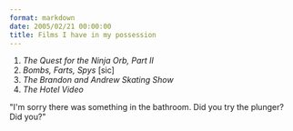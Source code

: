 ```yaml
---
format: markdown
date: 2005/02/21 00:00:00
title: Films I have in my possession
---
```

1. *The Quest for the Ninja Orb, Part II*
2. *Bombs, Farts, Spys* \[sic\]
3. *The Brandon and Andrew Skating Show*
4. *The Hotel Video*

"I'm sorry there was something in the bathroom. Did you try the plunger? Did you?"
